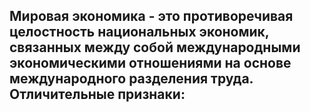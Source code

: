 **Мировая экономика** - это противоречивая целостность национальных экономик, связанных между собой международными экономическими отношениями на основе международного разделения труда.  
Отличительные признаки:
- 